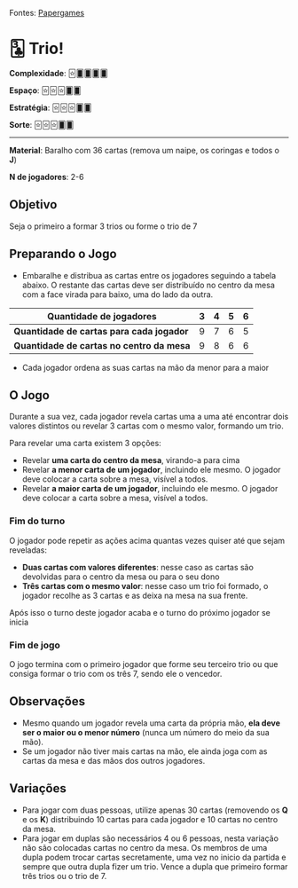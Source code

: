 Fontes: [Papergames](https://papergames.com.br/trio/)


# 🃓 Trio!


**Complexidade**: 🃟🂠🂠🂠🂠

**Espaço**: 🃟🃟🃟🂠🂠

**Estratégia**: 🃟🃟🃟🂠🂠

**Sorte**: 🃟🃟🃟🂠🂠 

---

**Material**: Baralho com 36 cartas (remova um naipe, os coringas e todos o **J**)

**N de jogadores**: 2-6

## Objetivo

Seja o primeiro a formar 3 trios ou forme o trio de 7

## Preparando o Jogo

- Embaralhe e distribua as cartas entre os jogadores seguindo a tabela abaixo. O restante das cartas deve ser distribuído no centro da mesa com a face virada para baixo, uma do lado da outra.

| Quantidade de jogadores | 3 | 4 | 5 | 6 | 
| -- | -- | -- | -- | -- |
| **Quantidade de cartas para cada jogador**| 9 | 7 | 6 | 5 |
| **Quantidade de cartas no centro da mesa**| 9 | 8 | 6 | 6 |

- Cada jogador ordena as suas cartas na mão da menor para a maior

## O Jogo

Durante a sua vez, cada jogador revela cartas uma a uma até encontrar dois valores distintos ou revelar 3 cartas com o mesmo valor, formando um trio.

Para revelar uma carta existem 3 opções:
- Revelar **uma carta do centro da mesa**, virando-a para cima
- Revelar **a menor carta de um jogador**, incluindo ele mesmo. O jogador deve colocar a carta sobre a mesa, visível a todos.
- Revelar **a maior carta de um jogador**, incluindo ele mesmo. O jogador deve colocar a carta sobre a mesa, visível a todos.

### Fim do turno

O jogador pode repetir as ações acima quantas vezes quiser até que sejam reveladas:
- **Duas cartas com valores diferentes**: nesse caso as cartas são devolvidas para o centro da mesa ou para o seu dono
- **Três cartas com o mesmo valor**: nesse caso um trio foi formado, o jogador recolhe as 3 cartas e as deixa na mesa na sua frente.

Após isso o turno deste jogador acaba e o turno do próximo jogador se inicia

### Fim de jogo

O jogo termina com o primeiro jogador que forme seu terceiro trio ou que consiga formar o trio com os três 7, sendo ele o vencedor.

## Observações

- Mesmo quando um jogador revela uma carta da própria mão, **ela deve ser o maior ou o menor número** (nunca um número do meio da sua mão).
- Se um jogador não tiver mais cartas na mão, ele ainda joga com as cartas da mesa e das mãos dos outros jogadores.

## Variações
- Para jogar com duas pessoas, utilize apenas 30 cartas (removendo os **Q** e os **K**) distribuindo 10 cartas para cada jogador e 10 cartas no centro da mesa.
- Para jogar em duplas são necessários 4 ou 6 pessoas, nesta variação não são colocadas cartas no centro da mesa. Os membros de uma dupla podem trocar cartas secretamente, uma vez no inicio da partida e sempre que outra dupla fizer um trio. Vence a dupla que primeiro  formar três trios ou o trio de 7.